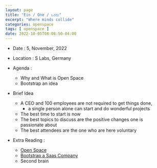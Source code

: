 ```yaml
---
layout: page
title: "Ein / One / ಒಂದು"
excerpt: "Where minds collide"
categories: openspace
tags: [ openspace ]
date: 2022-10-05T08:08:50-04:00
---
```


* Date : 5, November, 2022
* Location : S Labs, Germany
* Agenda :
  * Why and What is Open Space
  * Bootstrap an idea



* Brief Idea
  * A CEO and 100 employees are not required to get things done, 
    * a single person alone can start and do wonderful projects
  * The best time to start is now
  * The best topics to discuss are the positive changes one is passionate about
  * The best attendees are the one who are here voluntary


* Extra Reading :
  * [Open Space](https://www.mind.org.uk/media-a/4924/open-space-method.pdf)
  * [Bootstrap a Saas Company](https://gaganyatri.com/build/building-hpc-saas-startup-from-browser/)
  * Second brain
